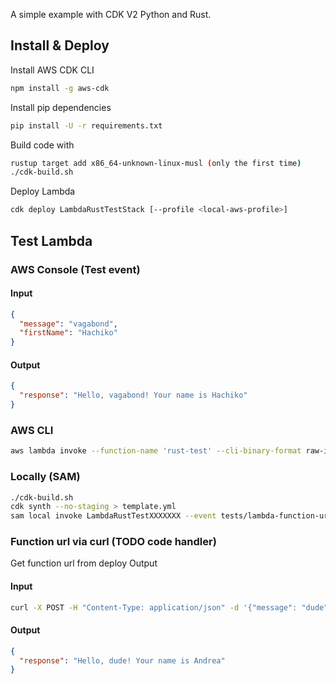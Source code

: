 A simple example with CDK V2 Python and Rust.

## Install & Deploy
Install AWS CDK CLI
```bash
npm install -g aws-cdk
```
Install pip dependencies
```bash
pip install -U -r requirements.txt
```
Build code with
```bash
rustup target add x86_64-unknown-linux-musl (only the first time)
./cdk-build.sh
```
Deploy Lambda
```bash
cdk deploy LambdaRustTestStack [--profile <local-aws-profile>]
```

## Test Lambda 
### AWS Console (Test event)
#### Input
```json
{
  "message": "vagabond",
  "firstName": "Hachiko"
}
```
#### Output
```json
{
  "response": "Hello, vagabond! Your name is Hachiko"
}
```
### AWS CLI
```bash
aws lambda invoke --function-name 'rust-test' --cli-binary-format raw-in-base64-out --payload '{"message": "CIAO", "firstName": "Andrea"}' out.json
```
### Locally (SAM)
```bash
./cdk-build.sh
cdk synth --no-staging > template.yml
sam local invoke LambdaRustTestXXXXXXX --event tests/lambda-function-url-input-example.json
```
### Function url via curl (TODO code handler)
Get function url from deploy Output
#### Input
```bash
curl -X POST -H "Content-Type: application/json" -d '{"message": "dude", "firstName": "Andrea" }' <function-url>
```
#### Output
```json
{
  "response": "Hello, dude! Your name is Andrea"
}
```
